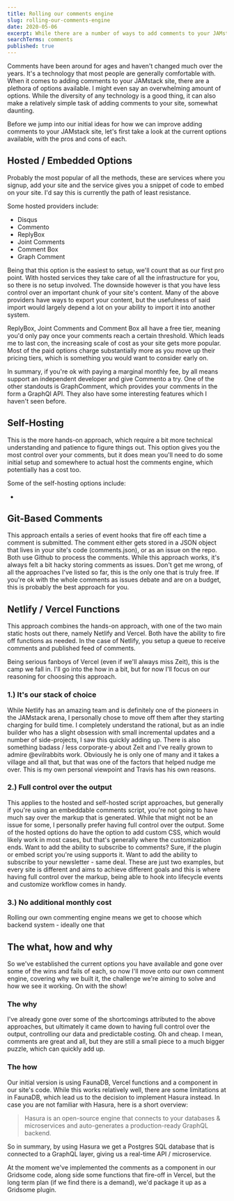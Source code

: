 ```yaml
---
title: Rolling our comments engine
slug: rolling-our-comments-engine
date: 2020-05-06
excerpt: While there are a number of ways to add comments to your JAMstack site, we're exploring ideas for a more integrated solution for Gridsome - ideally one with no monthly cost.
searchTerms: comments
published: true
---
```

Comments have been around for ages and haven't changed much over the years. It's a technology that most people are generally comfortable with. When it comes to adding comments to your JAMstack site, there are a plethora of options available. I might even say an overwhelming amount of options. While the diversity of any technology is a good thing, it can also make a relatively simple task of adding comments to your site, somewhat daunting. 

Before we jump into our initial ideas for how we can improve adding comments to your JAMstack site, let's first take a look at the current options available, with the pros and cons of each.

## Hosted / Embedded Options

Probably the most popular of all the methods, these are services where you signup, add your site and the service gives you a snippet of code to embed on your site. I'd say this is currently the path of least resistance.

Some hosted providers include:

- Disqus
- Commento
- ReplyBox
- Joint Comments
- Comment Box
- Graph Comment

Being that this option is the easiest to setup, we'll count that as our first pro point. With hosted services they take care of all the infrastructure for you, so there is no setup involved. The downside however is that you have less control over an important chunk of your site's content. Many of the above providers have ways to export your content, but the usefulness of said import would largely depend a lot on your ability to import it into another system.

ReplyBox, Joint Comments and Comment Box all have a free tier, meaning you'd only pay once your comments reach a certain threshold. Which leads me to last con, the increasing scale of cost as your site gets more popular. Most of the paid options charge substantially more as you move up their pricing tiers, which is something you would want to consider early on.

In summary, if you're ok with paying a marginal monthly fee, by all means support an independent developer and give Commento a try. One of the other standouts is GraphComment, which provides your comments in the form a GraphQl API. They also have some interesting features which I haven't seen before.

## Self-Hosting

This is the more hands-on approach, which require a bit more technical understanding and patience to figure things out. This option gives you the most control over your comments, but it does mean you'll need to do some initial setup and somewhere to actual host the comments engine, which potentially has a cost too.

Some of the self-hosting options include:

- 

## Git-Based Comments

This approach entails a series of event hooks that fire off each time a comment is submitted. The comment either gets stored in a JSON object that lives in your site's code (comments.json), or as an issue on the repo. Both use Github to process the comments. While this approach works, it's always felt a bit hacky storing comments as issues. Don't get me wrong, of all the approaches I've listed so far, this is the only one that is truly free. If you're ok with the whole comments as issues debate and are on a budget, this is probably the best approach for you.

## Netlify / Vercel Functions

This approach combines the hands-on approach, with one of the two main static hosts out there, namely Netlify and Vercel. Both have the ability to fire off functions as needed. In the case of Netlify, you setup a queue to receive comments and published feed of comments. 

Being serious fanboys of Vercel (even if we'll always miss Zeit), this is the camp we fall in. I'll go into the how in a bit, but for now I'll focus on our reasoning for choosing this approach. 

### 1.) It's our stack of choice

While Netlify has an amazing team and is definitely one of the pioneers in the JAMstack arena, I personally chose to move off them after they starting charging for build time. I completely understand the rational, but as an indie builder who has a slight obsession with small incremental updates and a number of side-projects, I saw this quickly adding up. There is also something badass / less corporate-y about Zeit and I've really grown to admire @evilrabbits work. Obviously he is only one of many and it takes a village and all that, but that was one of the factors that helped nudge me over. This is my own personal viewpoint and Travis has his own reasons.

### 2.) Full control over the output

This applies to the hosted and self-hosted script approaches, but generally if you're using an embeddable comments script, you're not going to have much say over the markup that is generated. While that might not be an issue for some, I personally prefer having full control over the output. Some of the hosted options do have the option to add custom CSS, which would likely work in most cases, but that's generally where the customization ends. Want to add the ability to subscribe to comments? Sure, if the plugin or embed script you're using supports it. Want to add the ability to subscribe to your newsletter - same deal. These are just two examples, but every site is different and aims to achieve different goals and this is where having full control over the markup, being able to hook into lifecycle events and customize workflow comes in handy.

### 3.) No additional monthly cost

Rolling our own commenting engine means we get to choose which backend system - ideally one that 

## The what, how and why

So we've established the current options you have available and gone over some of the wins and fails of each, so now I'll move onto our own comment engine, covering why we built it, the challenge we're aiming to solve and how we see it working. On with the show!

### The why

I've already gone over some of the shortcomings attributed to the above approaches, but ultimately it came down to having full control over the output, controlling our data and predictable costing. Oh and cheap. I mean, comments are great and all, but they are still a small piece to a much bigger puzzle, which can quickly add up.

### The how

Our initial version is using FaunaDB, Vercel functions and a component in our site's code. While this works relatively well, there are some limitations at in FaunaDB, which lead us to the decision to implement Hasura instead. In case you are not familiar with Hasura, here is a short overview:

> Hasura is an open-source engine that connects to your databases & microservices and auto-generates a production-ready GraphQL backend.

So in summary, by using Hasura we get a Postgres SQL database that is connected to a GraphQL layer, giving us a real-time API / microservice. 

At the moment we've implemented the comments as a component in our Gridsome code, along side some functions that fire-off in Vercel, but the long term plan (if we find there is a demand), we'd package it up as a Gridsome plugin.